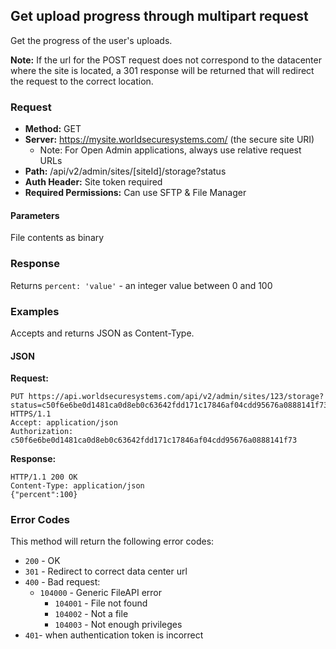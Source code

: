 ## Get upload progress through multipart request

Get the progress of the user's uploads.

**Note:** If the url for the POST request does not correspond to the datacenter where the site is located, a 301 response will be returned that will redirect the request to the correct location.

### Request

* **Method:** GET
* **Server:** https://mysite.worldsecuresystems.com/ (the secure site URI)
  * Note: For Open Admin applications, always use relative request URLs
* **Path:** /api/v2/admin/sites/[siteId]/storage?status
* **Auth Header:** Site token required
* **Required Permissions:** Can use SFTP & File Manager

#### Parameters ####

File contents as binary

### Response

Returns `percent: 'value'` - an integer value between 0 and 100

### Examples

Accepts and returns JSON as Content-Type.

#### JSON

**Request:**
~~~
PUT https://api.worldsecuresystems.com/api/v2/admin/sites/123/storage?status=c50f6e6be0d1481ca0d8eb0c63642fdd171c17846af04cdd95676a0888141f73 HTTPS/1.1
Accept: application/json
Authorization: c50f6e6be0d1481ca0d8eb0c63642fdd171c17846af04cdd95676a0888141f73
~~~

**Response:**
~~~
HTTP/1.1 200 OK
Content-Type: application/json
{"percent":100}
~~~

### Error Codes

This method will return the following error codes:

* `200` - OK
* `301` - Redirect to correct data center url
* `400` - Bad request:
  * `104000` - Generic FileAPI error
	* `104001` - File not found
	* `104002` - Not a file
	* `104003` - Not enough privileges
* `401`- when authentication token is incorrect
